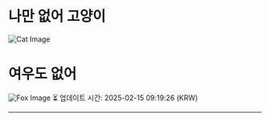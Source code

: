 
# 나만 없어 고양이

![Cat Image](https://cdn2.thecatapi.com/images/dg6.jpg)

# 여우도 없어
![Fox Image](https://randomfox.ca/images/20.jpg)
⏳ 업데이트 시간: 2025-02-15 09:19:26 (KRW)

---
